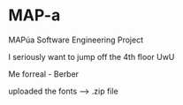 # MAP-a
MAPúa Software Engineering Project

I seriously want to jump off the 4th floor UwU

Me forreal - Berber

uploaded the fonts --> .zip file 
